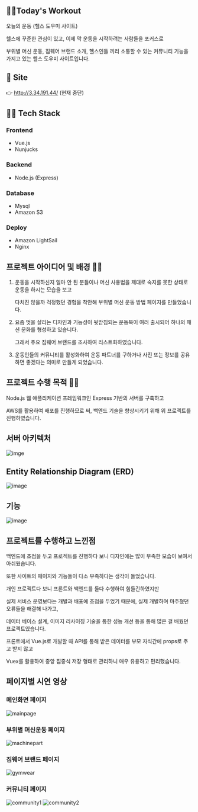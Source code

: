 ## 🏃‍♀️Today's Workout
오늘의 운동 (헬스 도우미 사이트)

헬스에 꾸준한 관심이 있고, 이제 막 운동을 시작하려는 사람들을 포커스로 

부위별 머신 운동, 짐웨어 브랜드 소개, 헬스인들 끼리 소통할 수 있는 커뮤니티 기능을 가지고 있는 헬스 도우미 사이트입니다.


## 🔗 Site
👉 http://3.34.191.44/ (현재 중단)


## 👩‍💻 Tech Stack 
### Frontend 
  * Vue.js
  * Nunjucks
### Backend
  * Node.js (Express)
### Database
  * Mysql
  * Amazon S3
### Deploy
  * Amazon LightSail
  * Nginx


## 프로젝트 아이디어 및 배경 🤷‍♂️
1. 운동을 시작하신지 얼마 안 된 분들이나 머신 사용법을 제대로 숙지를 못한 상태로 운동을 하시는 모습을 보고

   다치진 않을까 걱정했던 경험을 착안해 부위별 머신 운동 방법 페이지를 만들었습니다.

2. 요즘 멋을 살리는 디자인과 기능성이 뒷받침되는 운동복이 여러 출시되어 하나의 패션 문화를 형성하고 있습니다.

   그래서 주요 짐웨어 브랜드를 조사하여 리스트화하였습니다.

3. 운동인들의 커뮤니티를 활성화하여 운동 파트너를 구하거나 사진 또는 정보를 공유하면 좋겠다는 의미로 만들게 되었습니다.


## 프로젝트 수행 목적 👨‍🏫
Node.js 웹 애플리케이션 프레임워크인 Express 기반의 서버를 구축하고 

AWS를 활용하여 배포를 진행하므로 써, 백엔드 기술을 향상시키기 위해 위 프로젝트를 진행하였습니다.


## 서버 아키텍처
![imge](https://github.com/kjungw1025/Todays-workout/assets/120318020/ad52029e-51a1-4c13-8444-9be2e8821344)


## Entity Relationship Diagram (ERD)
![image](https://github.com/kjungw1025/Todays-workout/assets/120318020/657aea5e-0986-413f-9fbd-ecedbf1a9dc1)


## 기능
![image](https://github.com/kjungw1025/Todays-workout/assets/120318020/c717e4bc-857a-4094-a01a-4bf7e8e7f6cd)


## 프로젝트를 수행하고 느낀점
백엔드에 초점을 두고 프로젝트를 진행하다 보니 디자인에는 많이 부족한 모습이 보여서 아쉬웠습니다. 

또한 사이트의 페이지와 기능들이 다소 부족하다는 생각이 들었습니다.

개인 프로젝트다 보니 프론트와 백엔드를 둘다 수행하여 힘들긴하였지만

실제 서비스 운영보다는 개발과 배포에 초점을 두었기 때문에, 실제 개발하며 마주쳤던 오류들을 해결해 나가고, 

데이터 베이스 설계, 이미지 리사이징 기술을 통한 성능 개선 등을 통해 많은 걸 배웠던 프로젝트였습니다.

프론트에서 Vue.js로 개발할 때 API를 통해 받은 데이터를 부모 자식간에 props로 주고 받지 않고 

Vuex를 활용하여 중앙 집중식 저장 형태로 관리하니 매우 유용하고 편리했습니다.


## 페이지별 시연 영상
### 메인화면 페이지
![mainpage](https://github.com/kjungw1025/Todays-workout/assets/120318020/d4b9876b-daa5-46c9-99a3-336bd7e455c4)

### 부위별 머신운동 페이지
![machinepart](https://github.com/kjungw1025/Todays-workout/assets/120318020/b458b03f-5ce7-4d81-810e-fa4c825f42ed)

### 짐웨어 브랜드 페이지
![gymwear](https://github.com/kjungw1025/Todays-workout/assets/120318020/3a35d509-978d-4a26-b14d-feef298a1e30)

### 커뮤니티 페이지
![community1](https://github.com/kjungw1025/Todays-workout/assets/120318020/961e6398-81a8-475c-be36-b05ddb988222)
![community2](https://github.com/kjungw1025/Todays-workout/assets/120318020/8dab295f-eb00-4c37-a47b-ecccc6cc4b4b)

